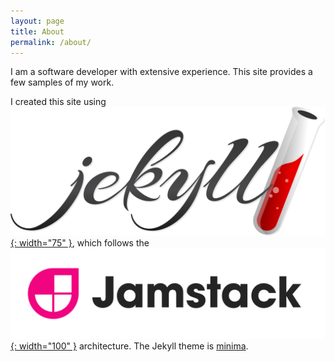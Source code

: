 ```yaml
---
layout: page
title: About
permalink: /about/
---
```


I am a software developer with extensive experience.  This site provides a few samples of my work.

I created this site using [![Jekyll](/images/jekyll.svg){: width="75" }](https://jekyllrb.com/), which follows the [![Jamstack](/images/jamstack.png){: width="100" }](https://jamstack.org/) architecture.  The Jekyll theme is [minima](https://github.com/jekyll/minima).

